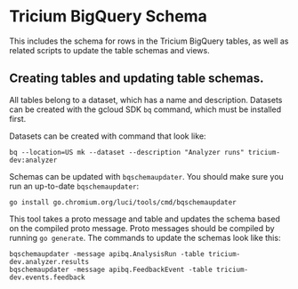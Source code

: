 # Tricium BigQuery Schema

This includes the schema for rows in the Tricium BigQuery tables, as well as
related scripts to update the table schemas and views.

## Creating tables and updating table schemas.

All tables belong to a dataset, which has a name and description. Datasets can
be created with the gcloud SDK `bq` command, which must be installed first.

Datasets can be created with command that look like:

```
bq --location=US mk --dataset --description "Analyzer runs" tricium-dev:analyzer
```

Schemas can be updated with `bqschemaupdater`. You should make sure you run an
up-to-date `bqschemaupdater`:

```
go install go.chromium.org/luci/tools/cmd/bqschemaupdater
```

This tool takes a proto message and table and updates the schema based on the
compiled proto message. Proto messages should be compiled by running `go
generate`. The commands to update the schemas look like this:

```
bqschemaupdater -message apibq.AnalysisRun -table tricium-dev.analyzer.results
bqschemaupdater -message apibq.FeedbackEvent -table tricium-dev.events.feedback
```
